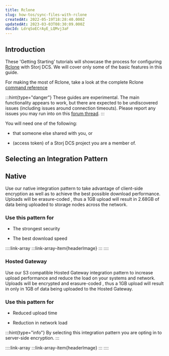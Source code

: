```yaml
---
title: Rclone 
slug: how-tos/sync-files-with-rclone
createdAt: 2022-05-19T18:28:40.000Z
updatedAt: 2023-03-03T08:30:09.000Z
docId: LdrqSoECrAyE_LQMvj3aF
---
```


## Introduction

These 'Getting Starting' tutorials will showcase the process for configuring [Rclone](https://rclone.org) with Storj DCS. We will cover only some of the basic features in this guide.

&#x20;For making the most of Rclone, take a look at the complete Rclone [command reference](https://rclone.org/commands/)

:::hint{type="danger"}
These guides are experimental. The main functionality appears to work, but there are expected to be undiscovered issues (including issues around connection timeouts). Please report any issues you may run into on this [forum thread](https://forum.storj.io/t/two-more-tech-previews-rclone-and-restic/6072).
:::

You will need one of the following:

*   [](docId\:Ch4vLynsEqyT2-3qDEBiy) that someone else shared with you, or

*   [](docId\:OXSINcFRuVMBacPvswwNU) (access token) of a Storj DCS project you are a member of.

## Selecting an Integration Pattern

## Native

Use our native integration pattern to take advantage of client-side encryption as well as to achieve the best possible download performance. Uploads will be erasure-coded [](docId\:Pksf8d0TCLY2tBgXeT18d), thus a 1GB upload will result in 2.68GB of data being uploaded to storage nodes across the network.&#x20;

### Use this pattern for

*   The strongest security

*   The best download speed

::::link-array
:::link-array-item{headerImage}
[](docId\:Mk51zylAE6xmqP7jUYAuX)&#x20;
:::
::::

### Hosted Gateway

Use our S3 compatible Hosted Gateway integration pattern to increase upload performance and reduce the load on your systems and network. Uploads will be encrypted and erasure-coded [](docId\:hf2uumViqYvS1oq8TYbeW), thus a 1GB upload will result in only in 1GB of data being uploaded to the Hosted Gateway.

### Use this pattern for

*   Reduced upload time

*   Reduction in network load

:::hint{type="info"}
By selecting this integration pattern you are opting in to server-side encryption.
:::

::::link-array
:::link-array-item{headerImage}
[](docId\:WayQo-4CZXkITaHiGeQF_)&#x20;
:::
::::

